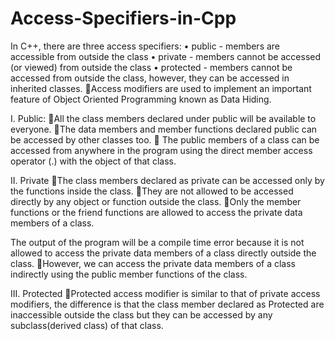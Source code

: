 # Access-Specifiers-in-Cpp
In C++, there are three access specifiers: 
• public - members are accessible from outside the class
• private - members cannot be accessed (or viewed) from outside the class • protected - members cannot be accessed from outside the class, however, they can be accessed in inherited classes.
Access modifiers are used to implement an important feature of Object Oriented Programming known as Data Hiding.

I. Public:
All the class members declared under public will be available to everyone.
The data members and member functions declared public can be accessed by other classes too.
 The public members of a class can be accessed from anywhere in the program using the direct member access operator (.) with the object of that class.

II. Private
The class members declared as private can be accessed only by the functions inside the class.
They are not allowed to be accessed directly by any object or function outside the class.
Only the member functions or the friend functions are allowed to access the private data members of a class.

The output of the program will be a compile time error because it is not allowed to access the private data members of a class directly outside the class.
However, we can access the private data members of a class indirectly using the public member functions of the class.


III. Protected
Protected access modifier is similar to that of private access modifiers, the difference is that the class member declared as Protected are inaccessible outside the class but they can be accessed by any subclass(derived class) of that class.
